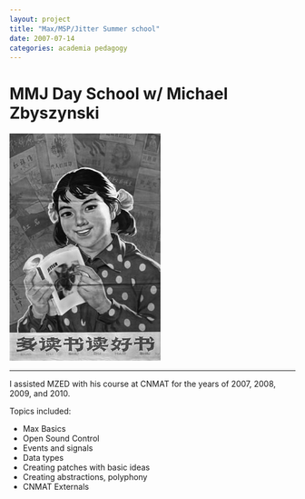 ```yaml
---
layout: project
title: "Max/MSP/Jitter Summer school"
date: 2007-07-14
categories: academia pedagogy
---
```


# MMJ Day School w/ Michael Zbyszynski 

![MZED](/assets/mmj_assist.png)

---

I assisted MZED with his course at CNMAT for the years of 2007, 2008, 2009, and 2010.

Topics included:

- Max Basics 
- Open Sound Control
- Events and signals
- Data types
- Creating patches with basic ideas
- Creating abstractions, polyphony
- CNMAT Externals